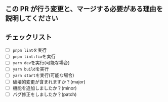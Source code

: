 ## この PR が行う変更と、マージする必要がある理由を説明してください

## チェックリスト

- [ ] `pnpm lint`を実行
- [ ] `pnpm lint:fix`を実行
- [ ] `yarn dev`を実行(可能な場合)
- [ ] `yarn build`を実行
- [ ] `yarn start`を実行(可能な場合)
- [ ] 破壊的変更が含まれますか？(major)
- [ ] 機能を追加しましたか？(minor)
- [ ] バグ修正をしましたか？(patch)
